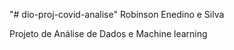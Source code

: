"# dio-proj-covid-analise" 
Robinson Enedino e Silva

Projeto de Análise de Dados e Machine learning
